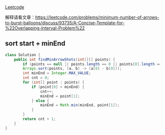 [Leetcode](https://leetcode.com/problems/minimum-number-of-arrows-to-burst-balloons/)

解释请看文章：https://leetcode.com/problems/minimum-number-of-arrows-to-burst-balloons/discuss/93735/A-Concise-Template-for-%22Overlapping-Interval-Problem%22

## sort start + minEnd
```java
class Solution {
    public int findMinArrowShots(int[][] points) {
        if (points == null || points.length == 0 || points[0].length == 0) return 0;
        Arrays.sort(points, (a, b) -> (a[0] - b[0]));
        int minEnd = Integer.MAX_VALUE;
        int cnt = 0;
        for (int[] point : points) {
            if (point[0] > minEnd) {
                cnt++;
                minEnd = point[1];
            } else {
                minEnd = Math.min(minEnd, point[1]);
            }
        }
        return cnt + 1;
    }
}
```
